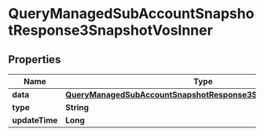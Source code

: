 

# QueryManagedSubAccountSnapshotResponse3SnapshotVosInner


## Properties

| Name | Type | Description | Notes |
|------------ | ------------- | ------------- | -------------|
|**data** | [**QueryManagedSubAccountSnapshotResponse3SnapshotVosInnerData**](QueryManagedSubAccountSnapshotResponse3SnapshotVosInnerData.md) |  |  [optional] |
|**type** | **String** |  |  [optional] |
|**updateTime** | **Long** |  |  [optional] |



